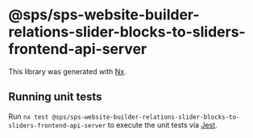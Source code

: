 # @sps/sps-website-builder-relations-slider-blocks-to-sliders-frontend-api-server

This library was generated with [Nx](https://nx.dev).

## Running unit tests

Run `nx test @sps/sps-website-builder-relations-slider-blocks-to-sliders-frontend-api-server` to execute the unit tests via [Jest](https://jestjs.io).
